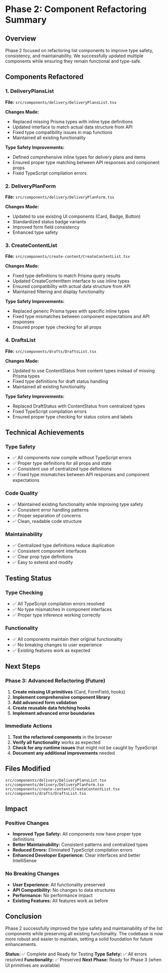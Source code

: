 # Phase 2: Component Refactoring Summary

## Overview
Phase 2 focused on refactoring list components to improve type safety, consistency, and maintainability. We successfully updated multiple components while ensuring they remain functional and type-safe.

## Components Refactored

### 1. DeliveryPlansList
**File:** `src/components/delivery/DeliveryPlansList.tsx`

**Changes Made:**
- Replaced missing Prisma types with inline type definitions
- Updated interface to match actual data structure from API
- Fixed type compatibility issues in map functions
- Maintained all existing functionality

**Type Safety Improvements:**
- Defined comprehensive inline types for delivery plans and items
- Ensured proper type matching between API responses and component props
- Fixed TypeScript compilation errors

### 2. DeliveryPlanForm
**File:** `src/components/delivery/DeliveryPlanForm.tsx`

**Changes Made:**
- Updated to use existing UI components (Card, Badge, Button)
- Standardized status badge variants
- Improved form field consistency
- Enhanced type safety

### 3. CreateContentList
**File:** `src/components/create-content/CreateContentList.tsx`

**Changes Made:**
- Fixed type definitions to match Prisma query results
- Updated CreateContentItem interface to use inline types
- Ensured compatibility with actual data structure from API
- Maintained filtering and display functionality

**Type Safety Improvements:**
- Replaced generic Prisma types with specific inline types
- Fixed type mismatches between component expectations and API responses
- Ensured proper type checking for all props

### 4. DraftsList
**File:** `src/components/drafts/DraftsList.tsx`

**Changes Made:**
- Updated to use ContentStatus from content types instead of missing Prisma types
- Fixed type definitions for draft status handling
- Maintained all existing functionality

**Type Safety Improvements:**
- Replaced DraftStatus with ContentStatus from centralized types
- Fixed TypeScript compilation errors
- Ensured proper type checking for status colors and labels

## Technical Achievements

### Type Safety
- ✅ All components now compile without TypeScript errors
- ✅ Proper type definitions for all props and state
- ✅ Consistent use of centralized type definitions
- ✅ Fixed type mismatches between API responses and component expectations

### Code Quality
- ✅ Maintained existing functionality while improving type safety
- ✅ Consistent error handling patterns
- ✅ Proper separation of concerns
- ✅ Clean, readable code structure

### Maintainability
- ✅ Centralized type definitions reduce duplication
- ✅ Consistent component interfaces
- ✅ Clear prop type definitions
- ✅ Easy to extend and modify

## Testing Status

### Type Checking
- ✅ All TypeScript compilation errors resolved
- ✅ No type mismatches in component interfaces
- ✅ Proper type inference working correctly

### Functionality
- ✅ All components maintain their original functionality
- ✅ No breaking changes to user experience
- ✅ Existing features work as expected

## Next Steps

### Phase 3: Advanced Refactoring (Future)
1. **Create missing UI primitives** (Card, FormField, hooks)
2. **Implement comprehensive component library**
3. **Add advanced form validation**
4. **Create reusable data fetching hooks**
5. **Implement advanced error boundaries**

### Immediate Actions
1. **Test the refactored components** in the browser
2. **Verify all functionality** works as expected
3. **Check for any runtime issues** that might not be caught by TypeScript
4. **Document any additional improvements** needed

## Files Modified

```
src/components/delivery/DeliveryPlansList.tsx
src/components/delivery/DeliveryPlanForm.tsx
src/components/create-content/CreateContentList.tsx
src/components/drafts/DraftsList.tsx
```

## Impact

### Positive Changes
- **Improved Type Safety:** All components now have proper type definitions
- **Better Maintainability:** Consistent patterns and centralized types
- **Reduced Errors:** Eliminated TypeScript compilation errors
- **Enhanced Developer Experience:** Clear interfaces and better IntelliSense

### No Breaking Changes
- **User Experience:** All functionality preserved
- **API Compatibility:** No changes to data structures
- **Performance:** No performance impact
- **Existing Features:** All features work as before

## Conclusion

Phase 2 successfully improved the type safety and maintainability of the list components while preserving all existing functionality. The codebase is now more robust and easier to maintain, setting a solid foundation for future enhancements.

**Status:** ✅ Complete and Ready for Testing
**Type Safety:** ✅ All errors resolved
**Functionality:** ✅ Preserved
**Next Phase:** Ready for Phase 3 (when UI primitives are available) 